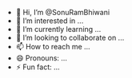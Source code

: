 - 👋 Hi, I’m @SonuRamBhiwani
- 👀 I’m interested in ...
- 🌱 I’m currently learning ...
- 💞️ I’m looking to collaborate on ...
- 📫 How to reach me ...
- 😄 Pronouns: ...
- ⚡ Fun fact: ...

<!---
SonuRamBhiwani/SonuRamBhiwani is a ✨ special ✨ repository because its `README.md` (this file) appears on your GitHub profile.
You can click the Preview link to take a look at your changes.
--->

